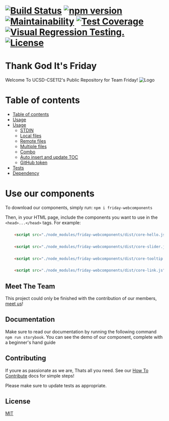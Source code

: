 [![Build Status](https://travis-ci.com/ucsd-cse112/team13.svg?branch=master)](https://travis-ci.com/ucsd-cse112/team13)
[![npm version](https://badge.fury.io/js/friday-webcomponents.svg)](https://badge.fury.io/js/friday-webcomponents)
[![Maintainability](https://api.codeclimate.com/v1/badges/326f35bc460bb3deb322/maintainability)](https://codeclimate.com/github/ucsd-cse112/team13/maintainability)
[![Test Coverage](https://api.codeclimate.com/v1/badges/326f35bc460bb3deb322/test_coverage)](https://codeclimate.com/github/ucsd-cse112/team13/test_coverage)
[![Visual Regression Testing.](https://percy.io/static/images/percy-badge.svg)](https://percy.io/ucsd-cse112/ucsd-cse112)
[![License](https://img.shields.io/badge/License-MIT-yellow.svg)](https://opensource.org/licenses/MIT)
=============================================================================================================================

# Thank God It's Friday
Welcome To UCSD-CSE112's Public Repository for Team Friday!
![Logo](https://imgur.com/e9SoakZ.png)

Table of contents
=================

<!--ts-->
   * [Table of contents](#Table-of-contents)
   * [Usage](#Use-our-components)
   * [Usage](#usage)
      * [STDIN](#stdin)
      * [Local files](#local-files)
      * [Remote files](#remote-files)
      * [Multiple files](#multiple-files)
      * [Combo](#combo)
      * [Auto insert and update TOC](#auto-insert-and-update-toc)
      * [GitHub token](#github-token)
   * [Tests](#tests)
   * [Dependency](#dependency)
<!--te-->

# Use our components
To download our components, simply run:
`npm i friday-webcomponents`

Then, in your HTML page, include the components you want to use in the `<head>...</head>` tags. For example:

### <core-hello>

```html
	<script src="./node_modules/friday-webcomponents/dist/core-hello.js"></script>
```

### <core-slider>

```html
	<script src="./node_modules/friday-webcomponents/dist/core-slider.js"></script>
```

### <core-tooltip>

```html
	<script src="./node_modules/friday-webcomponents/dist/core-tooltip.js"></script>
```

### <core-link>

```html
	<script src="./node_modules/friday-webcomponents/dist/core-link.js"></script>
```


## Meet The Team
This project could only be finished with the contribution of our members, [meet us](https://github.com/ucsd-cse112/team13/blob/master/teamProfile.html)!

## Documentation
Make sure to read our documentation by running the following command
`npm run storybook`.
You can see the demo of our component, complete with a beginner's hand guide

## Contributing
If youre as passionate as we are, Thats all you need. 
See our [How To Contribute](./CONTRIBUTING.md) docs for simple steps!


Please make sure to update tests as appropriate.

## License
[MIT](https://opensource.org/licenses/MIT)